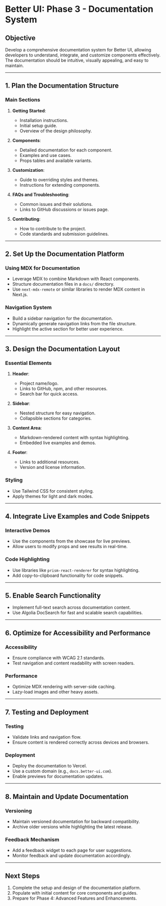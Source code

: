# Better UI: Phase 3 - Documentation System

## **Objective**
Develop a comprehensive documentation system for Better UI, allowing developers to understand, integrate, and customize components effectively. The documentation should be intuitive, visually appealing, and easy to maintain.

---

## **1. Plan the Documentation Structure**

### **Main Sections**
1. **Getting Started**:
   - Installation instructions.
   - Initial setup guide.
   - Overview of the design philosophy.

2. **Components**:
   - Detailed documentation for each component.
   - Examples and use cases.
   - Props tables and available variants.

3. **Customization**:
   - Guide to overriding styles and themes.
   - Instructions for extending components.

4. **FAQs and Troubleshooting**:
   - Common issues and their solutions.
   - Links to GitHub discussions or issues page.

5. **Contributing**:
   - How to contribute to the project.
   - Code standards and submission guidelines.

---

## **2. Set Up the Documentation Platform**

### **Using MDX for Documentation**
- Leverage MDX to combine Markdown with React components.
- Structure documentation files in a `docs/` directory.
- Use `next-mdx-remote` or similar libraries to render MDX content in Next.js.

### **Navigation System**
- Build a sidebar navigation for the documentation.
- Dynamically generate navigation links from the file structure.
- Highlight the active section for better user experience.

---

## **3. Design the Documentation Layout**

### **Essential Elements**
1. **Header**:
   - Project name/logo.
   - Links to GitHub, npm, and other resources.
   - Search bar for quick access.

2. **Sidebar**:
   - Nested structure for easy navigation.
   - Collapsible sections for categories.

3. **Content Area**:
   - Markdown-rendered content with syntax highlighting.
   - Embedded live examples and demos.

4. **Footer**:
   - Links to additional resources.
   - Version and license information.

### **Styling**
- Use Tailwind CSS for consistent styling.
- Apply themes for light and dark modes.

---

## **4. Integrate Live Examples and Code Snippets**

### **Interactive Demos**
- Use the components from the showcase for live previews.
- Allow users to modify props and see results in real-time.

### **Code Highlighting**
- Use libraries like `prism-react-renderer` for syntax highlighting.
- Add copy-to-clipboard functionality for code snippets.

---

## **5. Enable Search Functionality**
- Implement full-text search across documentation content.
- Use Algolia DocSearch for fast and scalable search capabilities.

---

## **6. Optimize for Accessibility and Performance**

### **Accessibility**
- Ensure compliance with WCAG 2.1 standards.
- Test navigation and content readability with screen readers.

### **Performance**
- Optimize MDX rendering with server-side caching.
- Lazy-load images and other heavy assets.

---

## **7. Testing and Deployment**

### **Testing**
- Validate links and navigation flow.
- Ensure content is rendered correctly across devices and browsers.

### **Deployment**
- Deploy the documentation to Vercel.
- Use a custom domain (e.g., `docs.better-ui.com`).
- Enable previews for documentation updates.

---

## **8. Maintain and Update Documentation**

### **Versioning**
- Maintain versioned documentation for backward compatibility.
- Archive older versions while highlighting the latest release.

### **Feedback Mechanism**
- Add a feedback widget to each page for user suggestions.
- Monitor feedback and update documentation accordingly.

---

## **Next Steps**
1. Complete the setup and design of the documentation platform.
2. Populate with initial content for core components and guides.
3. Prepare for Phase 4: Advanced Features and Enhancements.
